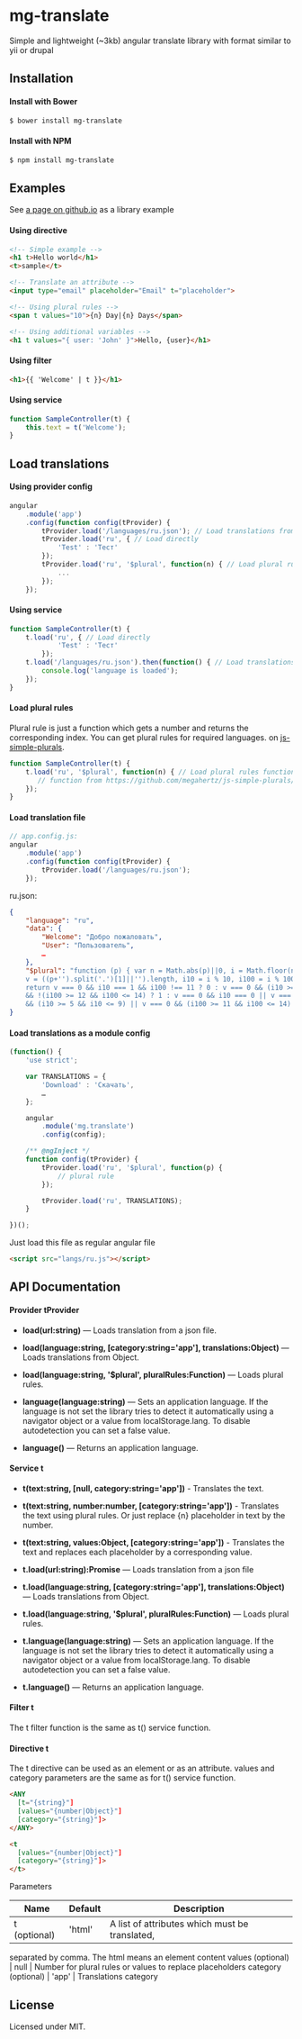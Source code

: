 # mg-translate
Simple and lightweight (~3kb) angular translate library with format similar to yii or drupal

## Installation

#### Install with Bower
```sh
$ bower install mg-translate
```

#### Install with NPM

```sh
$ npm install mg-translate
```

## Examples

See [a page on github.io](https://megahertz.github.io/mg-translate/) as a library example

#### Using directive
```html
<!-- Simple example -->
<h1 t>Hello world</h1>
<t>sample</t>

<!-- Translate an attribute -->
<input type="email" placeholder="Email" t="placeholder">

<!-- Using plural rules -->
<span t values="10">{n} Day|{n} Days</span>

<!-- Using additional variables -->
<h1 t values="{ user: 'John' }">Hello, {user}</h1>
```

#### Using filter
```html
<h1>{{ 'Welcome' | t }}</h1>
```

#### Using service
```javascript
function SampleController(t) {
	this.text = t('Welcome');
}
```

## Load translations

#### Using provider config
```javascript
angular
    .module('app')
    .config(function config(tProvider) {
        tProvider.load('/languages/ru.json'); // Load translations from file
        tProvider.load('ru', { // Load directly
            'Test' : 'Тест'
        });
        tProvider.load('ru', '$plural', function(n) { // Load plural rules function
            ...
        });
    });
```

#### Using service
```javascript
function SampleController(t) {
	t.load('ru', { // Load directly
            'Test' : 'Тест'
        });
	t.load('/languages/ru.json').then(function() { // Load translations from file
		console.log('language is loaded');
	});
}
```

#### Load plural rules
Plural rule is just a function which gets a number and returns the corresponding index. 
You can get plural rules for required languages.
on [js-simple-plurals](https://github.com/megahertz/js-simple-plurals/tree/master/web).
```javascript
function SampleController(t) {
	t.load('ru', '$plural', function(n) { // Load plural rules function
	   // function from https://github.com/megahertz/js-simple-plurals/blob/master/web/ru.js
    });
}
```

#### Load translation file
```javascript
// app.config.js:
angular
    .module('app')
    .config(function config(tProvider) {
        tProvider.load('/languages/ru.json');
    });
```    
 
ru.json:

```json
{
    "language": "ru",
    "data": {
        "Welcome": "Добро пожаловать",
        "User": "Пользователь",
        …
    },
    "$plural": "function (p) { var n = Math.abs(p)||0, i = Math.floor(n,10)||0, 
    v = ((p+'').split('.')[1]||'').length, i10 = i % 10, i100 = i % 100; 
    return v === 0 && i10 === 1 && i100 !== 11 ? 0 : v === 0 && (i10 >= 2 && i10 <= 4) 
    && !(i100 >= 12 && i100 <= 14) ? 1 : v === 0 && i10 === 0 || v === 0 
    && (i10 >= 5 && i10 <= 9) || v === 0 && (i100 >= 11 && i100 <= 14) ? 2 : 3; }"
}
```

#### Load translations as a module config
```javascript
(function() {
    'use strict';

    var TRANSLATIONS = {
        'Download' : 'Скачать',
        …
    };

    angular
        .module('mg.translate')
        .config(config);

    /** @ngInject */
    function config(tProvider) {
        tProvider.load('ru', '$plural', function(p) {
            // plural rule
        });

        tProvider.load('ru', TRANSLATIONS);
    }

})();
```
Just load this file as regular angular file
```html
<script src="langs/ru.js"></script>
```

## API Documentation

#### Provider tProvider

 - **load(url:string)** — Loads translation from a json file.
 - **load(language:string, [category:string='app'], translations:Object)** — 
 Loads translations from Object.
 - **load(language:string, '$plural', pluralRules:Function)** — Loads plural rules.
 
 - **language(language:string)** — Sets an application language. If the language is 
 not set the library tries to detect it automatically using a navigator object or 
 a value from localStorage.lang. To disable autodetection you can set a false value.
 - **language()** — Returns an application language.
  
#### Service t
 - **t(text:string, [null, category:string='app'])** - Translates the text.
 - **t(text:string, number:number, [category:string='app'])** - Translates the text 
 using plural rules. Or just
 replace {n} placeholder in text by the number.
 - **t(text:string, values:Object, [category:string='app'])** - Translates the text and 
 replaces each placeholder by a corresponding value.
 
 - **t.load(url:string):Promise** — Loads translation from a json file
 - **t.load(language:string, [category:string='app'], translations:Object)** — 
 Loads translations from Object.
 - **t.load(language:string, '$plural', pluralRules:Function)** — Loads plural rules.
 
 - **t.language(language:string)** — Sets an application language. If the language
 is not set the library tries to detect it automatically using a navigator object
 or a value from localStorage.lang. To disable autodetection you can set a false value.
 - **t.language()** — Returns an application language.
 
#### Filter t

The t filter function is the same as t() service function.

#### Directive t

The t directive can be used as an element or as an attribute. values and category
parameters are the same as for t() service function.

```html
<ANY
  [t="{string}"]
  [values="{number|Object}"]
  [category="{string}"]>
</ANY>

<t
  [values="{number|Object}"]
  [category="{string}"]>
</t>
```

Parameters

Name                | Default | Description
--------------------|---------|---
t (optional)        | 'html'  | A list of attributes which must be translated, 
separated by comma. The html means an element content
values (optional)   | null    | Number for plural rules or values to replace placeholders
category (optional) | 'app'   | Translations category
  
## License

Licensed under MIT.

 